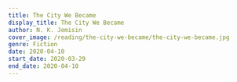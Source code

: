 ```yaml
---
title: The City We Became
display_title: The City We Became
author: N. K. Jemisin
cover_image: /reading/the-city-we-became/the-city-we-became.jpg
genre: Fiction
date: 2020-04-10
start_date: 2020-03-29
end_date: 2020-04-10
---
```

